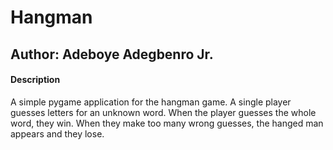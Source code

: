# Hangman

## Author: Adeboye Adegbenro Jr.

#### Description

A simple pygame application for the hangman game. A single player guesses letters for an unknown word. When the player guesses 
the whole word, they win. When they make too many wrong guesses, the hanged man appears and they lose.
